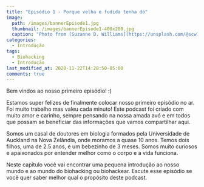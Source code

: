 ```yaml
---
title: "Episódio 1 - Porque velha e fudida tenha dó"
image:
  path: /images/bannerEpisode1.jpg
  thumbnail: /images/bannerEpisode1-400x200.jpg
  caption: "Photo from [Suzanne D. Williams](https://unsplash.com/@scw1217?utm_source=unsplash&amp;utm_medium=referral&amp;utm_content=creditCopyText)"
categories:
  - Introdução
tags:
  - Biohacking
  - Introdução
last_modified_at: 2020-11-22T14:28:50-05:00
comments: true
---
```


Bem vindos ao nosso primeiro episódio! :)

Estamos super felizes de finalmente colocar nosso primeiro episódio no ar. Foi muito trabalho mas valeu cada minuto! Este podcast foi criado com muito amor e carinho, sempre pensando na nossa amada avó e em todos que possam se beneficiar das informações que vamos compartilhar aqui.

Somos um casal de doutores em biologia formados pela Universidade de Auckland na Nova Zelândia, onde moramos a quase 10 anos. Temos dois filhos, uma de 2.5 anos, e um bebezinho de 3 meses. Somos muito curiosos e apaixonados por entender melhor como o corpo e a vida funciona.    

Neste capítulo você vai encontrar uma pequena introdução ao nosso mundo e ao mundo do biohacking ou biohackear. Escute esse episódio se você quer saber melhor qual o propósito deste podcast.

<div id="buzzsprout-player-6374539"></div>
<script src="https://www.buzzsprout.com/1488181/6374539-episodio-1-porque-velha-e-fudida-tenha-do.js?container_id=buzzsprout-player-6374539&player=small" type="text/javascript" charset="utf-8"></script>
